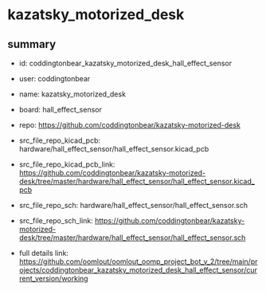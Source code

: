 # kazatsky_motorized_desk
 
## summary 
* id: coddingtonbear_kazatsky_motorized_desk_hall_effect_sensor
* user: coddingtonbear
* name: kazatsky_motorized_desk
* board: hall_effect_sensor
* repo: https://github.com/coddingtonbear/kazatsky-motorized-desk
* src_file_repo_kicad_pcb: hardware/hall_effect_sensor/hall_effect_sensor.kicad_pcb
* src_file_repo_kicad_pcb_link: https://github.com/coddingtonbear/kazatsky-motorized-desk/tree/master/hardware/hall_effect_sensor/hall_effect_sensor.kicad_pcb


* src_file_repo_sch: hardware/hall_effect_sensor/hall_effect_sensor.sch
* src_file_repo_sch_link: https://github.com/coddingtonbear/kazatsky-motorized-desk/tree/master/hardware/hall_effect_sensor/hall_effect_sensor.sch
* full details link: https://github.com/oomlout/oomlout_oomp_project_bot_v_2/tree/main/projects/coddingtonbear_kazatsky_motorized_desk_hall_effect_sensor/current_version/working  






